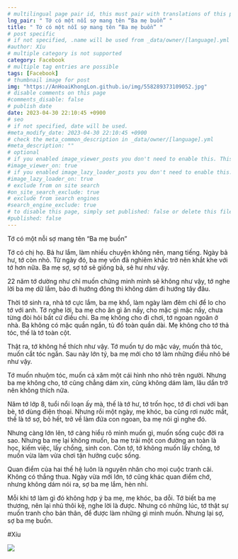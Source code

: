 ```yaml
---
# multilingual page pair id, this must pair with translations of this page. (This name must be unique)
lng_pair: " Tớ có một nỗi sợ mang tên “Ba mẹ buồn” "
title: " Tớ có một nỗi sợ mang tên “Ba mẹ buồn” "
# post specific
# if not specified, .name will be used from _data/owner/[language].yml
#author: Xíu
# multiple category is not supported
category: Facebook
# multiple tag entries are possible
tags: [Facebook]
# thumbnail image for post
img: "https://AnHoaiKhongLon.github.io/img/558289373109052.jpg"
# disable comments on this page
#comments_disable: false
# publish date
date: 2023-04-30 22:10:45 +0900
# seo
# if not specified, date will be used.
#meta_modify_date: 2023-04-30 22:10:45 +0900
# check the meta_common_description in _data/owner/[language].yml
#meta_description: ""
# optional
# if you enabled image_viewer_posts you don't need to enable this. This is only if image_viewer_posts = false
#image_viewer_on: true
# if you enabled image_lazy_loader_posts you don't need to enable this. This is only if image_lazy_loader_posts = false
#image_lazy_loader_on: true
# exclude from on site search
#on_site_search_exclude: true
# exclude from search engines
#search_engine_exclude: true
# to disable this page, simply set published: false or delete this file
#published: false
---
```

Tớ có một nỗi sợ mang tên “Ba mẹ buồn”

Tớ có chị họ. Bả hư lắm, làm nhiều chuyện không nên, mang tiếng. Ngày bả hư, tớ còn nhỏ. Từ ngày đó, ba mẹ vốn đã nghiêm khắc trở nên khắt khe với tớ hơn nữa. Ba mẹ sợ, sợ tớ sẽ giống bả, sẽ hư như vậy.

22 năm tớ dường như chỉ muốn chứng minh mình sẽ không như vậy, tớ nghe lời ba mẹ dữ lắm, bảo đi hướng đông thì không dám đi hướng tây đâu.

Thời tớ sinh ra, nhà tớ cực lắm, ba mẹ khổ, làm ngày làm đêm chỉ để lo cho tớ với anh. Tớ nghe lời, ba mẹ cho ăn gì ăn nấy, cho mặc gì mặc nấy, chưa từng đòi hỏi bất cứ điều chi. Ba mẹ không cho đi chơi, tớ ngoan ngoãn ở nhà. Ba không có mặc quần ngắn, tủ đồ toàn quần dài. Mẹ không cho tớ thả tóc, thế là tớ toàn cột.

Thật ra, tớ không hề thích như vậy. Tớ muốn tự do mặc váy, muốn thả tóc, muốn cắt tóc ngắn. Sau này lớn tý, ba mẹ mới cho tớ làm những điều nhỏ bé như vậy.

Tớ muốn nhuộm tóc, muốn cả xăm một cái hình nho nhỏ trên người. Nhưng ba mẹ không cho, tớ cũng chẳng dám xin, cũng không dám làm, lâu dần trở nên không thích nữa.

Năm tớ lớp 8, tuổi nổi loạn ấy mà, thế là tớ hư, tớ trốn học, tớ đi chơi với bạn bè, tớ dùng điện thoại. Nhưng rồi một ngày, mẹ khóc, ba cũng rơi nước mắt, thế là tớ sợ, bỏ hết, trở về làm đứa con ngoan, ba mẹ nói gì nghe đó.

Nhưng càng lớn lên, tớ càng hiểu rõ mình muốn gì, muốn sống cuộc đời ra sao. Nhưng ba mẹ lại không muốn, ba mẹ trải một con đường an toàn là học, kiếm việc, lấy chồng, sinh con. Còn tớ, tớ không muốn lấy chồng, tớ muốn vừa làm vừa chơi tận hưởng cuộc sống.

Quan điểm của hai thế hệ luôn là nguyên nhân cho mọi cuộc tranh cãi. Không có thắng thua. Ngày vừa mới lớn, tớ cũng khác quan điểm chớ, nhưng không dám nói ra, sợ ba mẹ lắm, hèn nhỉ. 

Mỗi khi tớ làm gì đó không hợp ý ba mẹ, mẹ khóc, ba dỗi. Tớ biết ba mẹ thương, nên lại nhủ thôi kệ, nghe lời là được. Nhưng có những lúc, tớ thật sự muốn tranh cho bản thân, để được làm những gì mình muốn. Nhưng lại sợ, sợ ba mẹ buồn.

#Xíu
<!-- outline-end -->
<img src= "https://AnHoaiKhongLon.github.io/img/558289373109052.jpg">